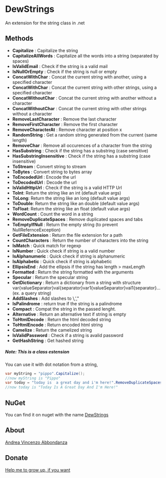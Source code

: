 # DewStrings

An extension for the string class in .net

## Methods

- __Capitalize__ : Capitalize the string
- __CapitalizeAllWords__ : Capitalize all the words into a string (separated by spaces)
- __IsValidEmail__ : Check if the string is a valid mail
- __IsNullOrEmpty__ : Check if the string is null or empty
- __ConcatWithChar__ : Concat the current string with another, using a specified character
- __ConcatWithChar__ : Concat the current string with other strings, using a specified character
- __ConcatWithoutChar__ : Concat the current string with another without a character
- __ConcatWithoutChar__ : Concat the current string with other strings without a character
- __RemoveLastCharacter__ : Remove the last character
- __RemoveFirstCharacter__ : Remove the first character
- __RemoveCharacterAt__ : Remove character at position x
- __RandomString__ : Get a random string generated from the current (same length)
- __RemoveChar__ : Remove all occurences of a character from the string
- __HasSubstring__ : Check if the string has a substring (case sensitive)
- __HasSubstringInsensitive__ : Check if the string has a substring (case insensitive)
- __ToStream__ : Convert string to stream
- __ToBytes__ : Convert string to bytes array
- __ToEncodedUrl__ : Encode the url
- __ToDecodedUrl__ : Decode the url
- __IsValidHttpUrl__ : Check if the string is a valid HTTP Url
- __ToInt__: Return the string like an int (default value args)
- __ToLong__: Return the string like an long (default value args)
- __ToDouble__: Return the string like an double (default value args)
- __ToFloat__: Return the string like an float (default value args)
- __WordCount__ : Count the word in a string
- __RemoveDuplicateSpaces__ : Remove duplicated spaces and tabs
- __ToEmptyIfNull__ : Return the empty string (to prevent NullRefernceException)
- __GetFileExtension__ : Return the file extension for a path
- __CountCharacters__ : Return the number of characters into the string
- __IsMatch__ : Quick match for regexp
- __IsNumber__ : Quick check if string is a valid number
- __IsAlphanumeric__ : Quick check if string is alphanumeric
- __IsAlphabetic__ : Quick check if string is alphabetic
- __EllipsisEnd__ : Add the ellipsis if the string has length > maxLength
- __Formatted__ : Return the string formatted with the arguments
- __Specular__ : Return the specular string
- __GetDictionary__ : Return a dictionary from a string with structure var{valueSeparator}val{separator}var1{valueSeparator}val1{separator}... (ex. a query string)
- __AddSlashes__ : Add slashes to \\,',"
- __IsPalindrome__ : return true if the string is a palindrome
- __Compact__ : Compat the string in the passed lenght.
- __Alternative__ : Return an alternative text if string is empty
- __ToHtmlDecode__ : Return the html decoded string
- __ToHtmlEncode__ : Return encoded html string
- __Camelize__ : Return the camelized string
- __IsValidPassword__ : Check if a string is  avalid password
- __GetHashString__ : Get hashed string 

##### Note: This is a class estension
You can use it with dot notation from a string, 
```c#
var myString = "pippo".Capitalize();
//now myString is "Pippo"
var today = "today is  a great day and i'm here!".RemoveDuplicateSpaces().CapitalizeAllWords();
//now today is "Today Is A Great Day And I'm Here!"
```
## NuGet
You can find it on nuget with the name [DewStrings](https://www.nuget.org/packages/DewStrings)

## About
[Andrea Vincenzo Abbondanza](http://www.andrewdev.eu)

## Donate
[Help me to grow up, if you want](https://payPal.me/andreabbondanza)

